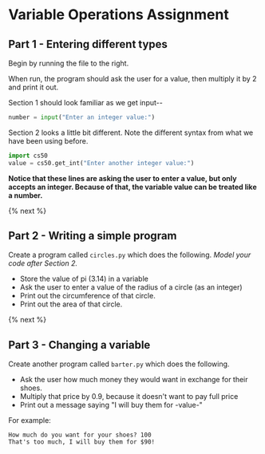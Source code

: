 # Variable Operations Assignment

## Part 1 - Entering different types

Begin by running the file to the right.

When run, the program should ask the user for a value, then multiply it by 2 and print it out.

Section 1 should look familiar as we get input--

```python
number = input("Enter an integer value:")
```

Section 2 looks a little bit different.
Note the different syntax from what we have been using before.

```python
import cs50
value = cs50.get_int("Enter another integer value:")
```

**Notice that these lines are asking the user to enter a value, but only accepts an integer. Because of that, the variable value can be treated like a number.**

{% next %}

## Part 2 - Writing a simple program

Create a program called <code>circles.py</code> which does the following. *Model your code after Section 2.*

 - Store the value of pi (3.14) in a variable
 - Ask the user to enter a value of the radius of a circle (as an integer)
 - Print out the circumference of that circle.
 - Print out the area of that circle.

{% next %}

## Part 3 - Changing a variable

Create another program called <code>barter.py</code> which does the following.

 - Ask the user how much money they would want in exchange for their shoes.
 - Multiply that price by 0.9, because it doesn't want to pay full price
 - Print out a message saying "I will buy them for -value-"

For example: 
```
How much do you want for your shoes? 100
That's too much, I will buy them for $90!
```
